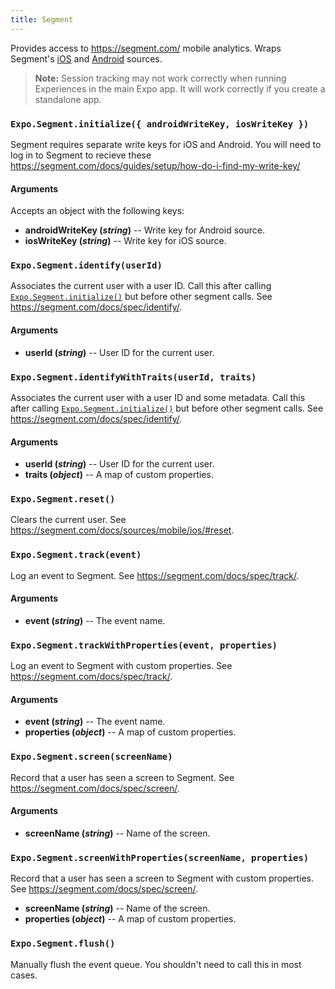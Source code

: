 ```yaml
---
title: Segment
---
```


Provides access to <https://segment.com/> mobile analytics. Wraps Segment's [iOS](https://segment.com/docs/sources/mobile/ios/) and [Android](https://segment.com/docs/sources/mobile/android/) sources.

> **Note:** Session tracking may not work correctly when running Experiences in the main Expo app. It will work correctly if you create a standalone app.

### `Expo.Segment.initialize({ androidWriteKey, iosWriteKey })`

Segment requires separate write keys for iOS and Android. You will need to log in to Segment to recieve these <https://segment.com/docs/guides/setup/how-do-i-find-my-write-key/>

#### Arguments

Accepts an object with the following keys:

-   **androidWriteKey (_string_)** -- Write key for Android source.
-   **iosWriteKey (_string_)** -- Write key for iOS source.

### `Expo.Segment.identify(userId)`

Associates the current user with a user ID. Call this after calling [`Expo.Segment.initialize()`](#exposegmentinitialize "Expo.Segment.initialize") but before other segment calls. See <https://segment.com/docs/spec/identify/>.

#### Arguments

-   **userId (_string_)** -- User ID for the current user.

### `Expo.Segment.identifyWithTraits(userId, traits)`

Associates the current user with a user ID and some metadata. Call this after calling [`Expo.Segment.initialize()`](#exposegmentinitialize "Expo.Segment.initialize") but before other segment calls. See <https://segment.com/docs/spec/identify/>.

#### Arguments

-   **userId (_string_)** -- User ID for the current user.
-   **traits (_object_)** -- A map of custom properties.

### `Expo.Segment.reset()`

Clears the current user. See <https://segment.com/docs/sources/mobile/ios/#reset>.

### `Expo.Segment.track(event)`

Log an event to Segment. See <https://segment.com/docs/spec/track/>.

#### Arguments

-   **event (_string_)** -- The event name.

### `Expo.Segment.trackWithProperties(event, properties)`

Log an event to Segment with custom properties. See <https://segment.com/docs/spec/track/>.

#### Arguments

-   **event (_string_)** -- The event name.
-   **properties (_object_)** -- A map of custom properties.

### `Expo.Segment.screen(screenName)`

Record that a user has seen a screen to Segment. See <https://segment.com/docs/spec/screen/>.

#### Arguments

-   **screenName (_string_)** -- Name of the screen.

### `Expo.Segment.screenWithProperties(screenName, properties)`

Record that a user has seen a screen to Segment with custom properties. See <https://segment.com/docs/spec/screen/>.

-   **screenName (_string_)** -- Name of the screen.
-   **properties (_object_)** -- A map of custom properties.

### `Expo.Segment.flush()`

Manually flush the event queue. You shouldn't need to call this in most cases.

